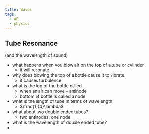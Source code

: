 ```yaml
---
title: Waves
tags:
  - AE
  - physics
---
```


## Tube Resonance

(and the wavelength of sound)

- what happens when you blow air on the top of a tube or cylinder
  - it will resonate
- why does blowing the top of a bottle cause it to vibrate.
  - it causes turbulence
- what is the top of the bottle called
  - when an air can move - antinode
  - bottom of bottle is called a node
- what is the length of tube in terms of wavelength
  - $\frac{1}{4}\lambda$
- what about two double ended tubes?
  - two antinodes, one node
- what is the wavelength of double ended tube?
-
